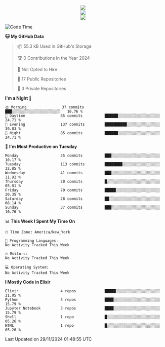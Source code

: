 
<div align="center"><img src="https://readme-typing-svg.demolab.com?font=Fira+Code&pause=1000&center=true&vCenter=true&width=435&lines=Hello%EF%BD%9E;I+LIKE+CODING%EF%BC%81;%E5%BC%B7%E5%8C%96%E5%AD%A6%E7%BF%92%E3%81%AB%E5%A4%A7%E5%A5%BD%E3%81%8D%EF%BC%81;%E6%B0%B8%E8%BF%9C%E5%96%9C%E6%AC%A2%E9%B2%A8%E9%B2%A8%EF%BC%81%EF%BC%81%EF%BC%81" />  
</div>

<div align="center"><img src="https://github-readme-stats.vercel.app/api?username=ruoyuGao&theme=black-red" />  
</div>

<div align="center">
    <img src="https://github-readme-stats.vercel.app/api/top-langs/?username=ruoyuGao&layout=compact&theme=black-red"/>
</div>

<!--START_SECTION:waka-->
![Code Time](http://img.shields.io/badge/Code%20Time-182%20hrs%206%20mins-blue)

**🐱 My GitHub Data** 

> 📦 55.3 kB Used in GitHub's Storage 
 > 
> 🏆 0 Contributions in the Year 2024
 > 
> 🚫 Not Opted to Hire
 > 
> 📜 17 Public Repositories 
 > 
> 🔑 3 Private Repositories 
 > 
**I'm a Night 🦉** 

```text
🌞 Morning                37 commits          ███░░░░░░░░░░░░░░░░░░░░░░   10.76 % 
🌆 Daytime                85 commits          ██████░░░░░░░░░░░░░░░░░░░   24.71 % 
🌃 Evening                137 commits         ██████████░░░░░░░░░░░░░░░   39.83 % 
🌙 Night                  85 commits          ██████░░░░░░░░░░░░░░░░░░░   24.71 % 
```
📅 **I'm Most Productive on Tuesday** 

```text
Monday                   35 commits          ███░░░░░░░░░░░░░░░░░░░░░░   10.17 % 
Tuesday                  113 commits         ████████░░░░░░░░░░░░░░░░░   32.85 % 
Wednesday                41 commits          ███░░░░░░░░░░░░░░░░░░░░░░   11.92 % 
Thursday                 20 commits          █░░░░░░░░░░░░░░░░░░░░░░░░   05.81 % 
Friday                   70 commits          █████░░░░░░░░░░░░░░░░░░░░   20.35 % 
Saturday                 28 commits          ██░░░░░░░░░░░░░░░░░░░░░░░   08.14 % 
Sunday                   37 commits          ███░░░░░░░░░░░░░░░░░░░░░░   10.76 % 
```


📊 **This Week I Spent My Time On** 

```text
🕑︎ Time Zone: America/New_York

💬 Programming Languages: 
No Activity Tracked This Week

🔥 Editors: 
No Activity Tracked This Week

💻 Operating System: 
No Activity Tracked This Week
```

**I Mostly Code in Elixir** 

```text
Elixir                   4 repos             █████░░░░░░░░░░░░░░░░░░░░   21.05 % 
Python                   3 repos             ████░░░░░░░░░░░░░░░░░░░░░   15.79 % 
Jupyter Notebook         3 repos             ████░░░░░░░░░░░░░░░░░░░░░   15.79 % 
Shell                    1 repo              █░░░░░░░░░░░░░░░░░░░░░░░░   05.26 % 
HTML                     1 repo              █░░░░░░░░░░░░░░░░░░░░░░░░   05.26 % 
```




 Last Updated on 29/11/2024 01:48:55 UTC
<!--END_SECTION:waka-->
